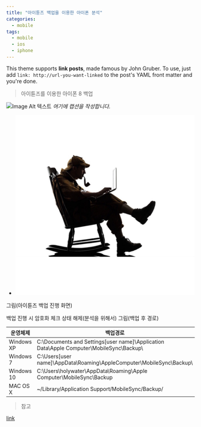 ```yaml
---
title: "아이튠즈 백업을 이용한 아이폰 분석"
categories:
  - mobile
tags:
  - mobile
  - ios
  - iphone
---
```


This theme supports **link posts**, made famous by John Gruber. To use, just add `link: http://url-you-want-linked` to the post's YAML front matter and you're done.

> 아이튠즈를 이용한 아이폰 8 백업

<p>
  <img data-action="zoom" src="http://github.c0msherl0ck.io/assets/images/sher.jpg" alt="Image Alt 텍스트">
  <em>여기에 캡션을 작성합니다.</em>
</p>

- ![Image Alt 텍스트](/assets/images/sher.jpg)


그림(아이튠즈 백업 진행 화면)

백업 진행 시 암호화 체크 상태 해제(분석을 위해서)
그림(백업 후 경로)

|운영체제   |백업경로   |
|---|---|
|Windows XP   |C:\Documents and Settings\[user name]\Application Data\Apple Computer\MobileSync\Backup\   |
|Windows 7  |C:\Users\[user name]\AppData\Roaming\AppleComputer\MobileSync\Backup\   |
|Windows 10   |C:\Users\holywater\AppData\Roaming\Apple Computer\MobileSync\Backup   |
|MAC OS X   |~/Library/Application Support/MobileSync/Backup/   |


> 참고

[link](#)
